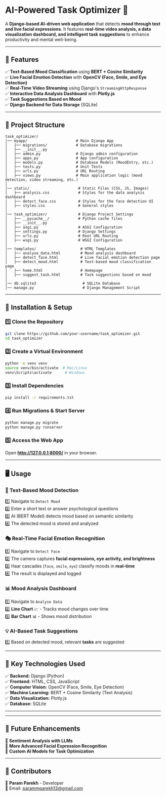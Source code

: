# **AI-Powered Task Optimizer 🚀**  
A **Django-based AI-driven web application** that detects **mood through text and live facial expressions**. It features **real-time video analysis, a data visualization dashboard, and intelligent task suggestions** to enhance productivity and mental well-being.  

---

## **📌 Features**  

✅ **Text-Based Mood Classification** using **BERT + Cosine Similarity**  
✅ **Live Facial Emotion Detection** with **OpenCV (Face, Smile, and Eye Detection)**  
✅ **Real-Time Video Streaming** using Django's `StreamingHttpResponse`  
✅ **Interactive Data Analysis Dashboard** with **Plotly.js**  
✅ **Task Suggestions Based on Mood**  
✅ **Django Backend for Data Storage** (SQLite)  

---

## **📂 Project Structure**  

```
task_optimizer/
│── myapp/                      # Main Django App
│   ├── migrations/             # Database migrations
│   ├── __init__.py
│   ├── admin.py                # Django admin configuration
│   ├── apps.py                 # App configuration
│   ├── models.py               # Database Models (MoodEntry, etc.)
│   ├── tests.py                # Unit Tests
│   ├── urls.py                 # URL Routing
│   ├── views.py                # Main application logic (mood detection, video streaming, etc.)
│
│── static/                      # Static Files (CSS, JS, Images)
│   ├── analysis.css             # Styles for the data analysis dashboard
│   ├── detect_face.css          # Styles for the face detection UI
│   ├── styles.css               # General styles
│
│── task_optimizer/              # Django Project Settings
│   ├── __pycache__/             # Python cache files
│   ├── __init__.py
│   ├── asgi.py                  # ASGI Configuration
│   ├── settings.py              # Django Settings
│   ├── urls.py                  # Root URL Routing
│   ├── wsgi.py                  # WSGI Configuration
│
│── templates/                    # HTML Templates
│   ├── analyse_data.html         # Mood analysis dashboard
│   ├── detect_face.html          # Live facial emotion detection page
│   ├── detect_mood.html          # Text-based mood classification page
│   ├── home.html                 # Homepage
│   ├── suggest_task.html         # Task suggestions based on mood
│
│── db.sqlite3                     # SQLite Database
│── manage.py                      # Django Management Script
```

---

## **🚀 Installation & Setup**  

### **1️⃣ Clone the Repository**  
```sh
git clone https://github.com/your-username/task_optimizer.git
cd task_optimizer
```

### **2️⃣ Create a Virtual Environment**  
```sh
python -m venv venv
source venv/bin/activate  # Mac/Linux
venv\Scripts\activate      # Windows
```

### **3️⃣ Install Dependencies**  
```sh
pip install -r requirements.txt
```

### **4️⃣ Run Migrations & Start Server**  
```sh
python manage.py migrate
python manage.py runserver
```

### **5️⃣ Access the Web App**  
Open **http://127.0.0.1:8000/** in your browser.

---

## **🖥️ Usage**  

### **🌟 Text-Based Mood Detection**  
1️⃣ Navigate to `Detect Mood`  
2️⃣ Enter a short text or answer psychological questions  
3️⃣ AI (BERT Model) detects mood based on semantic similarity  
4️⃣ The detected mood is stored and analyzed  

### **🎭 Real-Time Facial Emotion Recognition**  
1️⃣ Navigate to `Detect Face`  
2️⃣ The camera captures **facial expressions, eye activity, and brightness**  
3️⃣ Haar cascades (`face`, `smile`, `eye`) classify moods in **real-time**  
4️⃣ The result is displayed and logged  

### **📊 Mood Analysis Dashboard**  
1️⃣ Navigate to `Analyse Data`  
2️⃣ **Line Chart** 📈 - Tracks mood changes over time  
3️⃣ **Bar Chart** 📊 - Shows mood distribution  

### **💡 AI-Based Task Suggestions**  
1️⃣ Based on detected mood, relevant **tasks** are suggested  

---

## **📌 Key Technologies Used**  

✅ **Backend:** Django (Python)  
✅ **Frontend:** HTML, CSS, JavaScript  
✅ **Computer Vision:** OpenCV (Face, Smile, Eye Detection)  
✅ **Machine Learning:** BERT + Cosine Similarity (Text Analysis)  
✅ **Data Visualization:** Plotly.js  
✅ **Database:** SQLite  

---


---

## **🚀 Future Enhancements**  
🔹 **Sentiment Analysis with LLMs**  
🔹 **More Advanced Facial Expression Recognition**  
🔹 **Custom AI Models for Task Optimization**  

---

## **📌 Contributors**  
👤 **Param Parekh** - Developer  
📧 Email: parammparekh13@gmail.com 
